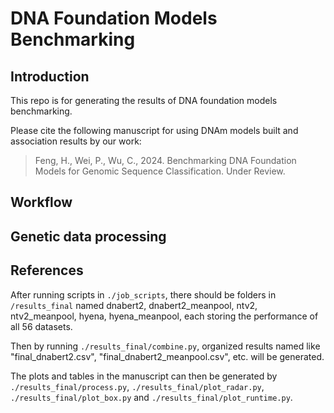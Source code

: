 # DNA Foundation Models Benchmarking
## Introduction
This repo is for generating the results of DNA foundation models benchmarking.

Please cite the following manuscript for using DNAm models built and association results by our work:  

> Feng, H., Wei, P., Wu, C., 2024. Benchmarking DNA Foundation Models for Genomic Sequence Classification. Under Review.

## Workflow

## Genetic data processing

## References

After running scripts in `./job_scripts`, there should be folders in `/results_final` named dnabert2, dnabert2_meanpool, ntv2, ntv2_meanpool, hyena, hyena_meanpool, each storing the performance of all 56 datasets.

Then by running `./results_final/combine.py`, organized results named like "final_dnabert2.csv", "final_dnabert2_meanpool.csv", etc. will be generated.

The plots and tables in the manuscript can then be generated by `./results_final/process.py`, `./results_final/plot_radar.py`, `./results_final/plot_box.py` and `./results_final/plot_runtime.py`.

